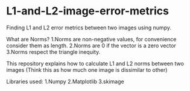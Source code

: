 # L1-and-L2-image-error-metrics
Finding L1 and L2 error metrics between two images using numpy.

What are Norms?
  1.Norms are non-negative values, for convenience consider them as length. 
  2.Norms are 0 if the vector is a zero vector
  3.Norms respect the triangle inequity.
  
This repository explains how to calculate L1 and L2 norms between two images (Think this as how much one image is dissimilar to other)

Libraries used:
  1.Numpy
  2.Matplotlib
  3.skimage
